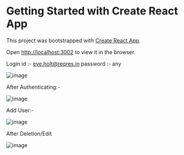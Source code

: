 # Getting Started with Create React App

This project was bootstrapped with [Create React App](https://github.com/facebook/create-react-app).

Open [http://localhost:3002](http://localhost:3002) to view it in the browser.



Login id :-  eve.holt@reqres.in
password :- any


![image](https://user-images.githubusercontent.com/72224522/114319023-447fec80-9b2d-11eb-961e-3f835e8aff1e.png)

After Authenticating:-

![image](https://user-images.githubusercontent.com/72224522/114319070-7db85c80-9b2d-11eb-8375-0080fd593a51.png)


Add User:-

![image](https://user-images.githubusercontent.com/72224522/114319099-a6405680-9b2d-11eb-8279-7ac0b1b2d3bb.png)


After Deletion/Edit 

![image](https://user-images.githubusercontent.com/72224522/114319183-f4edf080-9b2d-11eb-84f6-5b16b219cee7.png)

